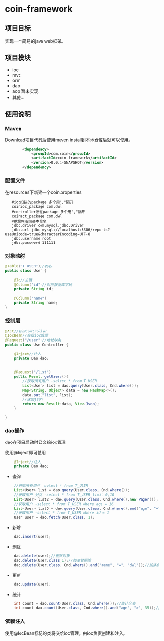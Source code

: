 # coin-framework

## 项目目标

实现一个简易的java web框架。

## 项目模块

*  ioc
*  mvc
*  orm
*  dao
*  aop 暂未实现
*  其他...

## 使用说明

### Maven
Download项目代码后使用maven install到本地仓库后就可以使用。

```xml
		<dependency>
			<groupId>com.coin</groupId>
			<artifactId>coin-framework</artifactId>
			<version>0.0.1-SNAPSHOT</version>
		</dependency>
```

### 配置文件
在resources下新建一个coin.properties
```
   #ioc扫描的package 多个用","隔开
   coinioc_package com.dwl
   #controller所在package 多个用","隔开
   coinact_package com.dwl
   #数据库连接基本信息
   jdbc.driver com.mysql.jdbc.Driver
   jdbc.url jdbc:mysql://localhost:3306/reports?useUnicode=true&characterEncoding=UTF-8
   jdbc.username root
   jdbc.password 111111
```

### 对象映射
```java
@Table("T_USER")//表名
public class User {
	
	@Id//主键
	@Column("id")//对应数据库字段
	private String id;
	
	@Column("name")
	private String name;
}
```

### 控制层

```java
@Act//标识controller
@IocBean//交给ioc管理
@Request("/user")//地址映射
public class UserController {
	
	@Inject//注入
	private Dao dao;
	
	
	@Request("/list")
	public Result getUsers(){
		//获取所有用户 -select * from T_USER
		List<User> list = dao.query(User.class, Cnd.where());
		Map<String, Object> data = new HashMap<>();
		data.put("list", list);
		//返回json
		return new Result(data, View.Json);
	}

}
```

### dao操作
dao在项目启动时已交给ioc管理

使用@Inject即可使用
```java
    @Inject//注入
	private Dao dao;
```

* 查询
```java
    //获取所有用户 -select * from T_USER
	List<User> list = dao.query(User.class, Cnd.where());
	//获取用户 分页 -select * from T_USER limit 0,10
	List<User> list2 = dao.query(User.class, Cnd.where(),new Pager());
	//获取用户 -select * from T_USER where age = 16
	List<User> list3 = dao.query(User.class, Cnd.where().and("age", "=", 16));
	//获取用户 -select * from T_USER where id = 1
	User user = dao.fetch(User.class, 1);
```
* 新增
```java
    dao.insert(user); 
```
* 删除
```java
    dao.delete(user);//删除对象
	dao.delete(User.class,1);//按主键删除
	dao.delete(User.class, Cnd.where().and("name", "=", "dwl"));//按条件删除
```
* 更新
```java
    dao.update(user);
```
* 统计
```java
    int count = dao.count(User.class, Cnd.where());//统计全表
	int count dao.count(User.class, Cnd.where().and("age", ">", 35));//按条件统计
```

### 依赖注入

使用@IocBean标记的类将交给ioc管理，由ioc负责创建和注入。

